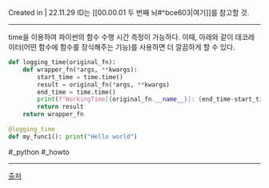 Created in | 22.11.29
ID는 [[00.00.01 두 번째 뇌#^bce603|여기]]를 참고할 것.

---
time을 이용하여 파이썬의 함수 수행 시간 측정이 가능하다.
이때, 아래와 같이 데코레이터(어떤 함수에 함수를 장식해주는 기능)를 사용하면 더 깔끔하게 할 수 있다.

```python
def logging_time(original_fn):
	def wrapper_fn(*args, **kwargs): 
		start_time = time.time()
		result = original_fn(*args, **kwargs)
		end_time = time.time()
		print(f"WorkingTime[{original_fn.__name__}]: {end_time-start_time} sec")
		return result
	return wrapper_fn
	
@logging_time
def my_func1(): print("Hello world")
```

#_python #_howto 

---
[출처](https://m.blog.naver.com/PostView.naver?isHttpsRedirect=true&blogId=cjh226&logNo=221392127142)
